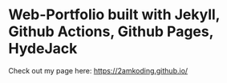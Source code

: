 # Web-Portfolio built with Jekyll, Github Actions, Github Pages, HydeJack

Check out my page here: <https://2amkoding.github.io/>

